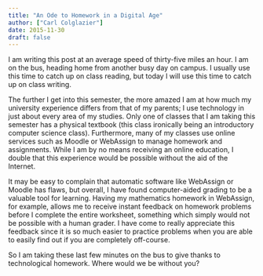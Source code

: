 ```yaml
---
title: "An Ode to Homework in a Digital Age"
author: ["Carl Colglazier"]
date: 2015-11-30
draft: false
---
```


I am writing this post at an average speed of thirty-five miles an
hour.  I am on the bus, heading home from another busy day on
campus. I usually use this time to catch up on class reading, but
today I will use this time to catch up on class writing.

The further I get into this semester, the more amazed I am at how much
my university experience differs from that of my parents; I use
technology in just about every area of my studies. Only one of classes
that I am taking this semester has a physical textbook (this class
ironically being an introductory computer science class). Furthermore,
many of my classes use online services such as Moodle or WebAssign to
manage homework and assignments. While I am by no means receiving an
online education, I double that this experience would be possible
without the aid of the Internet.

It may be easy to complain that automatic software like WebAssign or
Moodle has flaws, but overall, I have found computer-aided grading to
be a valuable tool for learning. Having my mathematics homework in
WebAssign, for example, allows me to receive instant feedback on
homework problems before I complete the entire worksheet, something
which simply would not be possible with a human grader. I have come to
really appreciate this feedback since it is so much easier to practice
problems when you are able to easily find out if you are completely
off-course.

So I am taking these last few minutes on the bus to give thanks to
technological homework. Where would we be without you?